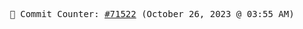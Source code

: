 <p align="center">
    <samp>
        📮 Commit Counter: <a href="https://github.com/Javascript-void0/Javascript-void0/commits/main">#71522</a> (October 26, 2023 @ 03:55 AM)
    </samp>
</p>